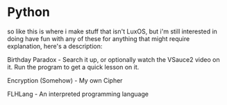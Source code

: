 # Python
so like
this is where i make stuff that isn't LuxOS, but i'm still interested in doing
have fun with any of these
for anything that might require explanation, here's a description:

Birthday Paradox - Search it up, or optionally watch the VSauce2 video on it. Run the program to get a quick lesson on it.

Encryption (Somehow) - My own Cipher

FLHLang - An interpreted programming language
